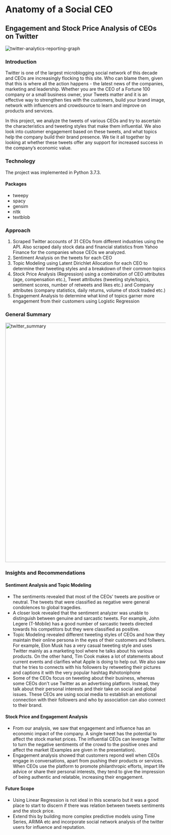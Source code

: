# Anatomy of a Social CEO
## Engagement and Stock Price Analysis of CEOs on Twitter
![twitter-analytics-reporting-graph](https://user-images.githubusercontent.com/44115595/72640913-7c9a7e80-392e-11ea-862c-6461e3a7b908.jpg)

### Introduction
Twitter is one of the largest microblogging social network of this decade and CEOs are increasingly flocking to this site. Who can blame them, given that this is where all the action happens - the latest news of the companies, marketing and leadership. Whether you are the CEO of a Fortune 100 company or a small business owner, your Tweets matter and it is an effective way to strengthen ties with the customers, build your brand image, network with influencers and crowdsource to learn and improve on products and services.

In this project, we analyze the tweets of various CEOs and try to ascertain the characteristics and tweeting styles that make them influential. We also look into customer engagement based on these tweets, and what topics help the company build their brand presence. We tie it all together by looking at whether these tweets offer any support for increased success in the company’s economic value. 
 
### Technology
The project was implemented in Python 3.7.3.

#### Packages
* tweepy
* spacy
* gensim
* nltk
* textblob

### Approach
1. Scraped Twitter accounts of 31 CEOs from different industries using the API. Also scraped daily stock data and financial statistics from Yahoo Finance for the companies whose CEOs we analyzed.
2. Sentiment Analysis on the tweets for each CEO
3. Topic Modeling using Latent Dirichlet Allocation for each CEO to determine their tweeting styles and a breakdown of their common topics
4. Stock Price Analysis (Regression) using a combination of CEO attributes (age, compensation etc.), Tweet attributes (tweeting style/topics, sentiment scores, number of retweets and likes etc.) and Company attributes (company statistics, daily returns, volume of stock traded etc.)
5. Engagement Analysis to determine what kind of topics garner more engagement from their customers using Logistic Regression

### General Summary
<img width="750" alt="twitter_summary" src="https://user-images.githubusercontent.com/44115595/72647381-0f8ee500-393e-11ea-9671-d0b1a6f78fec.PNG">

### Insights and Recommendations
#### Sentiment Analysis and Topic Modeling
* The sentiments revealed that most of the CEOs' tweets are positive or neutral. The tweets that were classified as negative were general condolences to global tragedies. 
* A closer look revealed that the sentiment analyzer was unable to distinguish between genuine and sarcastic tweets. For example, John Legere (T-Mobile) has a good number of sarcastic tweets directed towards his competitors but they were classified as positive.
* Topic Modeling revealed different tweeting styles of CEOs and how they maintain their online persona in the eyes of their customers and follwers. 
For example, Elon Musk has a very casual tweeting style and uses Twitter mainly as a marketing tool where he talks about his various products.  On the other hand, Tim Cook makes a lot of statements about current events and clarifies what Apple is doing to help out. We also saw that he tries to connects with his followers by retweeting their pictures and captions it with the very popular hashtag #shotoniphone
* Some of the CEOs focus on tweeting about their business, whereas some CEOs don't use Twitter as an advertising platform. Instead, they talk about their personal interests and their take on social and global issues. These CEOs are using social media to establish an emotional connection with their followers and who by association can also connect to their brand.

#### Stock Price and Engagement Analysis
* From our analysis, we saw that engagement and influence has an economic impact of the company. A single tweet has the potential to affect the stock market prices. The influential CEOs can leverage Twitter to turn the negative sentiments of the crowd to the positive ones and affect the market (Examples are given in the presentation).
* Engagement analysis showed that customers repond well when CEOs engage in conversations, apart from pushing their products or services. When CEOs use the platform to promote philanthropic efforts, impart life advice or share their personal interests, they tend to give the impression of being authentic and relatable, increasing their engagement.

#### Future Scope
* Using Linear Regression is not ideal in this scenario but it was a good place to start to discern if there was relation between tweets sentiments and the stock price.
* Extend this by building more complex predictive models using Time Series, ARIMA etc and incorporate social network analysis of the twitter users for influence and reputation.
